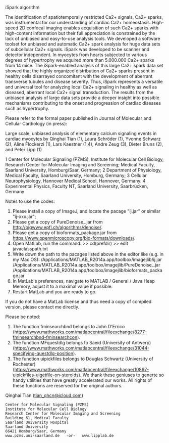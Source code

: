 iSpark algorithm

The identification of spatiotemporally restricted Ca2+ signals, Ca2+ sparks, was instrumental for our understanding of cardiac Ca2+ homeostasis. High-speed 2D confocal imaging enables acquisition of such Ca2+ sparks with high-content information but their full appreciation is constrained by the lack of unbiased and easy-to-use analysis tools. We developed a software toolset for unbiased and automatic Ca2+ spark analysis for huge data sets of subcellular Ca2+ signals. iSpark was developed to be scanner and detector independent. In myocytes from hearts subjected to various degrees of hypertrophy we acquired more than 5.000.000 Ca2+ sparks from 14 mice. The iSpark-enabled analysis of this large Ca2+ spark data set showed that the highly organized distribution of Ca2+ sparks present in healthy cells disarrayed concomitant with the development of aberrant transverse tubules and disease severity. Thus, iSpark represents a versatile and universal tool for analyzing local Ca2+ signaling in healthy as well as diseased, aberrant local Ca2+ signal transduction. The results from the unbiased analysis of large data sets provide a deeper insight into possible mechanisms contributing to the onset and progression of cardiac diseases such as hypertrophy.

Please refer to the formal paper published in Journal of Molecular and Cellular Cardiology (in press):

  Large scale, unbiased analysis of elementary calcium signaling events in cardiac myocytes
  by Qinghai Tian (1), Laura Schröder (1), Yvonne Schwarz (2), Aline Flockerzi (1), Lars Kaestner (1,4), Andre Zeug (3), Dieter Bruns (2), and Peter Lipp (1)
  
  1 Center for Molecular Signaling (PZMS), Institute for Molecular Cell Biology, Research Center for  Molecular Imaging and Screening; Medical Faculty, Saarland University, Homburg/Saar, Germany; 
  2 Department of Physiology, Medical Faculty, Saarland University, Homburg, Germany; 
  3 Cellular Neurophysiology, Hannover Medical School, Hannover, Germany.
  4 Experimental Physics, Faculty NT, Saarland University, Saarbrücken, Germany


Notes to use the codes:
  1. Please install a copy of ImageJ, and locate the pacage "ij.jar" or similar "ij-xxx.jar";
  2. Please get a copy of PureDenoise_.jar from http://bigwww.epfl.ch/algorithms/denoise/.
  3. Please get a copy of bioformats_package.jar from https://www.openmicroscopy.org/bio-formats/downloads/.
  4. Open MatLab, run the command:
    >> cd(prefdir)
    >> edit javaclasspath.txt
  5. Write down the path to the pacages listed above in the editor like (e.g. in my Mac OS):
      /Applications/MATLAB_R2014a.app/toolbox/imagejlib/ij.jar
      /Applications/MATLAB_R2014a.app/toolbox/imagejlib/PureDenoise_.jar
      /Applications/MATLAB_R2014a.app/toolbox/imagejlib/bioformats_package.jar
  6. In MatLab's preferences, navigate to MATLAB / General / Java Heap Memory, adjust it to a maximal value if possible.
  7. Restart MatLab and you are ready to go.

  If you do not have a MatLab license and thus need a copy of compiled version, please contact me directly.

Please be noted:
  1. The function fminsearchbnd belongs to John D'Errico (https://www.mathworks.com/matlabcentral/fileexchange/8277-fminsearchbnd-fminsearchcon).
  2. The function MFquestdlg belongs to Saeid (University of Antwerp) (https://www.mathworks.com/matlabcentral/fileexchange/31044-specifying-questdlg-position).
  3. The function uipickfiles belongs to Douglas Schwartz (University of Rochester) (https://www.mathworks.com/matlabcentral/fileexchange/10867-uipickfiles-uigetfile-on-steroids).
  We thank these geniuses to generte so handy utilities that have greatly accelerated our works. All rights of these functions are reserved for the original authors.

Qinghai Tian (tian_qhcn@icloud.com)

	Center for Molecular Signaling (PZMS)
	Institute for Molecular Cell Biology
	Research Center for Molecular Imaging and Screening
	Building 61, Medical Faculty
	Saarland University Hospital
	Saarland University
	66421 Homburg/Saar, Germany
	www.pzms.uni-saarland.de   -or-   www.lipplab.de
